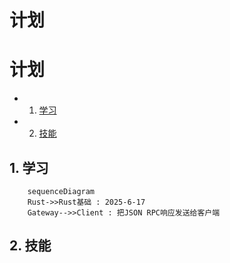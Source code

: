 <h1>计划</h1>

# 计划


* 1. [学习](#first)
* 2. [技能](#second)


## 1. <a name='first'></a> 学习

```mermaid
	sequenceDiagram
	Rust->>Rust基础 : 2025-6-17
	Gateway-->>Client : 把JSON RPC响应发送给客户端
```


## 2. <a name='second'></a> 技能
